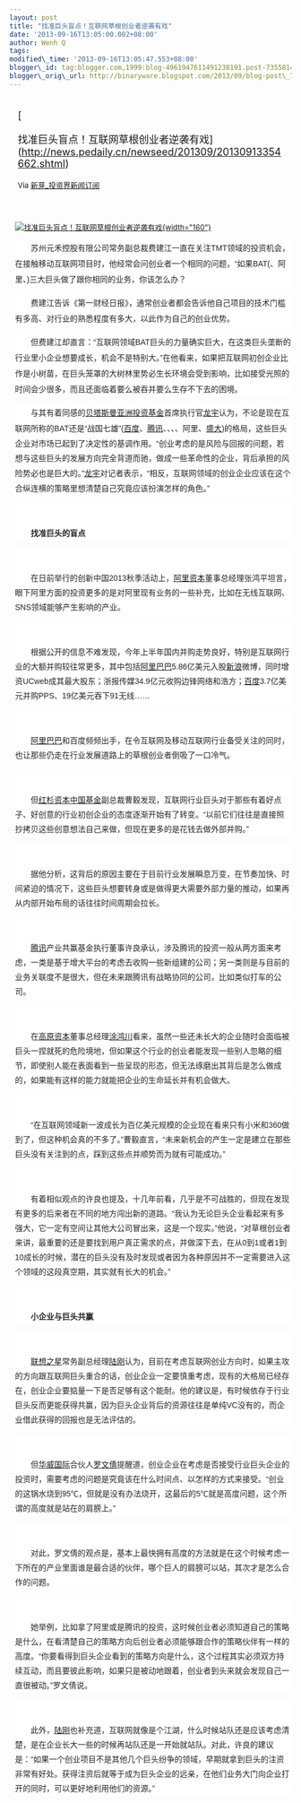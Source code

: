 ```yaml
--- 
layout: post 
title: "找准巨头盲点！互联网草根创业者逆袭有戏" 
date: '2013-09-16T13:05:00.002+08:00' 
author: Wenh Q
tags:
modified\_time: '2013-09-16T13:05:47.553+08:00' 
blogger\_id: tag:blogger.com,1999:blog-4961947611491238191.post-7355814346869738680
blogger\_orig\_url: http://binaryware.blogspot.com/2013/09/blog-post\_7686.html
---
```

<div style="margin: 10px; padding: 5px;">

<div style="font-size: 18px;">

[

找准巨头盲点！互联网草根创业者逆袭有戏](http://news.pedaily.cn/newseed/201309/20130913354662.shtml)

</div>

<div style="font-size: 13px;">

Via [新芽\_投资界新闻订阅](http://www.pedaily.cn/)

</div>

</div>

<div style="font-size: 13px; padding: 15px 0 10px 10px;">

[![找准巨头盲点！互联网草根创业者逆袭有戏](http://pic.pedaily.cn/201309/20130913@27309.jpg){width="160"}](http://news.pedaily.cn/newseed/201309/20130913354662.shtml)



<div
style="background-color: white; color: #252525; font-family: 宋体B8B体, arial; font-size: 14px; line-height: 28px;">

　　苏州元禾控股有限公司常务副总裁费建江一直在关注TMT领域的投资机会，在接触移动互联网项目时，他经常会问创业者一个相同的问题，“如果BAT(、阿里、)三大巨头做了跟你相同的业务，你该怎么办？

</div>

<div
style="background-color: white; color: #252525; font-family: 宋体B8B体, arial; font-size: 14px; line-height: 28px;">

　　费建江告诉《第一财经日报》，通常创业者都会告诉他自己项目的技术门槛有多高、对行业的熟悉程度有多大，以此作为自己的创业优势。

</div>

<div
style="background-color: white; color: #252525; font-family: 宋体B8B体, arial; font-size: 14px; line-height: 28px;">

　　但费建江却直言：“互联网领域BAT巨头的力量确实巨大，在这类巨头垄断的行业里小企业想要成长，机会不是特别大。”在他看来，如果把互联网初创企业比作是小树苗，在巨头笼罩的大树林里势必生长环境会受到影响，比如接受光照的时间会少很多，而且还面临着要么被吞并要么生存不下去的困境。

</div>

<div
style="background-color: white; color: #252525; font-family: 宋体B8B体, arial; font-size: 14px; line-height: 28px;">

<span
style="font-family: 宋体, simsun, sans-serif, Arial; line-height: 25.99431800842285px;">　　与其有着同感的</span>[贝塔斯曼亚洲投资基金](http://zdb.pedaily.cn/company/%E8%B4%9D%E5%A1%94%E6%96%AF%E6%9B%BC%E4%BA%9A%E6%B4%B2%E6%8A%95%E8%B5%84%E5%9F%BA%E9%87%91/)<span
style="font-family: 宋体, simsun, sans-serif, Arial; line-height: 25.99431800842285px;">首席执行官</span>[龙宇](http://zdb.pedaily.cn/people/%E9%BE%99%E5%AE%87/)<span
style="font-family: 宋体, simsun, sans-serif, Arial; line-height: 25.99431800842285px;">认为，不论是现在互联网所称的BAT还是“战国七雄”(</span>[百度](http://www.baidu.com/)<span
style="font-family: 宋体, simsun, sans-serif, Arial; line-height: 25.99431800842285px;">、</span>[腾讯](http://zdb.pedaily.cn/Enterprise/%E8%85%BE%E8%AE%AF/)<span
style="font-family: 宋体, simsun, sans-serif, Arial; line-height: 25.99431800842285px;">、、、、阿里、</span>[盛大](http://zdb.pedaily.cn/Enterprise/%E7%9B%9B%E5%A4%A7/)<span
style="font-family: 宋体, simsun, sans-serif, Arial; line-height: 25.99431800842285px;">)的格局，这些巨头企业对市场已起到了决定性的基调作用。“创业考虑的是风险与回报的问题，若想与这些巨头的发展方向完全背道而驰，做成一些革命性的企业，背后承担的风险势必也是巨大的。”</span>[龙宇](http://zdb.pedaily.cn/people/%E9%BE%99%E5%AE%87/)<span
style="font-family: 宋体, simsun, sans-serif, Arial; line-height: 25.99431800842285px;">对记者表示，“相反，互联网领域的创业企业应该在这个合纵连横的策略里想清楚自己究竟应该扮演怎样的角色。”</span>

</div>

<div
style="background-color: white; border: 0px; color: #252525; font-family: 宋体B8B体, arial; font-size: 14px; line-height: 28px; padding: 26px 0px 0px;">

<span
style="font-family: 宋体, simsun, sans-serif, Arial; font-weight: bold; line-height: 25.99431800842285px;">　　找准巨头的盲点</span>

</div>

<div
style="background-color: white; border: 0px; color: #252525; font-family: 宋体B8B体, arial; font-size: 14px; line-height: 28px; padding: 26px 0px 0px;">

<span
style="font-family: 宋体, simsun, sans-serif, Arial; line-height: 25.99431800842285px;">　　在日前举行的创新中国2013秋季活动上，[阿里资本](http://zdb.pedaily.cn/company/%E9%98%BF%E9%87%8C%E8%B5%84%E6%9C%AC/)董事总经理张鸿平坦言，眼下阿里方面的投资更多的是对阿里现有业务的一些补充，比如在无线互联网、SNS领域能够产生影响的产业。</span>

</div>

<div
style="background-color: white; border: 0px; color: #252525; font-family: 宋体B8B体, arial; font-size: 14px; line-height: 28px; padding: 26px 0px 0px;">

<span
style="font-family: 宋体, simsun, sans-serif, Arial; line-height: 25.99431800842285px;">　　根据公开的信息不难发现，今年上半年国内并购走势良好，特别是互联网行业的大额并购较往常更多，其中包括[阿里巴巴](http://zdb.pedaily.cn/Enterprise/%E9%98%BF%E9%87%8C%E5%B7%B4%E5%B7%B4/)5.86亿美元入股[新浪](http://zdb.pedaily.cn/Enterprise/%E6%96%B0%E6%B5%AA/)微博，同时增资UCweb成其最大股东；浙报传媒34.9亿元收购边锋网络和浩方；[百度](http://www.baidu.com/)3.7亿美元并购PPS、19亿美元吞下91无线……</span>

</div>

<div
style="background-color: white; border: 0px; color: #252525; font-family: 宋体B8B体, arial; font-size: 14px; line-height: 28px; padding: 26px 0px 0px;">

<span
style="font-family: 宋体, simsun, sans-serif, Arial; line-height: 25.99431800842285px;">　　[阿里巴巴](http://zdb.pedaily.cn/Enterprise/%E9%98%BF%E9%87%8C%E5%B7%B4%E5%B7%B4/)和百度频频出手，在令互联网及移动互联网行业备受关注的同时，也让那些仍走在行业发展道路上的草根创业者倒吸了一口冷气。</span>

</div>

<div
style="background-color: white; border: 0px; color: #252525; font-family: 宋体B8B体, arial; font-size: 14px; line-height: 28px; padding: 26px 0px 0px;">

<span
style="font-family: 宋体, simsun, sans-serif, Arial; line-height: 25.99431800842285px;">　　但[红杉资本中国基金](http://zdb.pedaily.cn/company/%E7%BA%A2%E6%9D%89/)副总裁曹毅发现，互联网行业巨头对于那些有着好点子、好创意的行业初创企业的态度逐渐开始有了转变。“以前它们往往是直接照抄拷贝这些创意想法自己来做，但现在更多的是花钱去做外部并购。”</span>

</div>

<div
style="background-color: white; border: 0px; color: #252525; font-family: 宋体B8B体, arial; font-size: 14px; line-height: 28px; padding: 26px 0px 0px;">

<span
style="font-family: 宋体, simsun, sans-serif, Arial; line-height: 25.99431800842285px;">　　据他分析，这背后的原因主要在于目前行业发展瞬息万变，在节奏加快、时间紧迫的情况下，这些巨头想要转身或是做得更大需要外部力量的推动，如果再从内部开始布局的话往往时间周期会拉长。</span>

</div>

<div
style="background-color: white; border: 0px; color: #252525; font-family: 宋体B8B体, arial; font-size: 14px; line-height: 28px; padding: 26px 0px 0px;">

<span
style="font-family: 宋体, simsun, sans-serif, Arial; line-height: 25.99431800842285px;">　　[腾讯](http://zdb.pedaily.cn/Enterprise/%E8%85%BE%E8%AE%AF/)产业共赢基金执行董事许良承认，涉及腾讯的投资一般从两方面来考虑，一类是基于增大平台的考虑去收购一些新组建的公司；另一类则是与目前的业务关联度不是很大，但在未来跟腾讯有战略协同的公司，比如类似打车的公司。</span>

</div>

<div
style="background-color: white; border: 0px; color: #252525; font-family: 宋体B8B体, arial; font-size: 14px; line-height: 28px; padding: 26px 0px 0px;">

<span
style="font-family: 宋体, simsun, sans-serif, Arial; line-height: 25.99431800842285px;">　　在[高原资本](http://zdb.pedaily.cn/company/%E9%AB%98%E5%8E%9F%E8%B5%84%E6%9C%AC/)董事总经理[涂鸿川](http://zdb.pedaily.cn/people/%E6%B6%82%E9%B8%BF%E5%B7%9D/)看来，虽然一些还未长大的企业随时会面临被巨头一捏就死的危险境地，但如果这个行业的创业者能发现一些别人忽略的细节，即使别人能在表面看到一些呈现的形态，但无法琢磨出其背后是怎么做成的，如果能有这样的能力就能把企业的生命延长并有机会做大。</span>

</div>

<div
style="background-color: white; border: 0px; color: #252525; font-family: 宋体B8B体, arial; font-size: 14px; line-height: 28px; padding: 26px 0px 0px;">

<span
style="font-family: 宋体, simsun, sans-serif, Arial; line-height: 25.99431800842285px;">　　“在互联网领域新一波成长为百亿美元规模的企业现在看来只有小米和360做到了，但这种机会真的不多了。”曹毅直言，“未来新机会的产生一定是建立在那些巨头没有关注到的点，踩到这些点并顺势而为就有可能成功。”</span>

</div>

<div
style="background-color: white; border: 0px; color: #252525; font-family: 宋体B8B体, arial; font-size: 14px; line-height: 28px; padding: 26px 0px 0px;">

<span
style="font-family: 宋体, simsun, sans-serif, Arial; line-height: 25.99431800842285px;">　　有着相似观点的许良也提及，十几年前看，几乎是不可战胜的，但现在发现有更多的后来者在不同的地方闯出新的道路。“我认为无论巨头企业看起来有多强大，它一定有空间让其他大公司冒出来，这是一个现实。”他说，“对草根创业者来讲，最重要的还是要找到用户真正需求的点，并做深下去，在从0到1或者1到10成长的时候，潜在的巨头没有及时发现或者因为各种原因并不一定需要进入这个领域的这段真空期，其实就有长大的机会。”</span>

</div>

<div
style="background-color: white; border: 0px; color: #252525; font-family: 宋体B8B体, arial; font-size: 14px; line-height: 28px; padding: 26px 0px 0px;">

<span
style="font-family: 宋体, simsun, sans-serif, Arial; font-weight: bold; line-height: 25.99431800842285px;">　　小企业与巨头共赢</span>

</div>

<div
style="background-color: white; border: 0px; color: #252525; font-family: 宋体B8B体, arial; font-size: 14px; line-height: 28px; padding: 26px 0px 0px;">

<span
style="font-family: 宋体, simsun, sans-serif, Arial; line-height: 25.99431800842285px;">　　[联想之星](http://zdb.pedaily.cn/company/%E8%81%94%E6%83%B3%E4%B9%8B%E6%98%9F/)常务副总经理[陆刚](http://zdb.pedaily.cn/people/%E9%99%86%E5%88%9A/)认为，目前在考虑互联网创业方向时，如果主攻的方向跟互联网巨头重合的话，创业企业一定要慎重考虑，现有的大格局已经存在，创业企业要掂量一下是否足够有这个能耐。他的建议是，有时候依存于行业巨头反而更能获得共赢，因为巨头企业背后的资源往往是单纯VC没有的，而企业借此获得的回报也是无法评估的。</span>

</div>

<div
style="background-color: white; border: 0px; color: #252525; font-family: 宋体B8B体, arial; font-size: 14px; line-height: 28px; padding: 26px 0px 0px;">

<span
style="font-family: 宋体, simsun, sans-serif, Arial; line-height: 25.99431800842285px;">　　但[华威国际](http://zdb.pedaily.cn/company/%E5%8D%8E%E5%A8%81%E5%9B%BD%E9%99%85/)合伙人[罗文倩](http://zdb.pedaily.cn/people/%E7%BD%97%E6%96%87%E5%80%A9/)提醒道，创业企业在考虑是否接受行业巨头企业的投资时，需要考虑的问题是究竟该在什么时间点、以怎样的方式来接受。“创业的这锅水烧到95℃，但就是没有办法烧开，这最后的5℃就是高度问题，这个所谓的高度就是站在的肩膀上。”</span>

</div>

<div
style="background-color: white; border: 0px; color: #252525; font-family: 宋体B8B体, arial; font-size: 14px; line-height: 28px; padding: 26px 0px 0px;">

<span
style="font-family: 宋体, simsun, sans-serif, Arial; line-height: 25.99431800842285px;">　　对此，罗文倩的观点是，基本上最快拥有高度的方法就是在这个时候考虑一下所在的产业里面谁是最合适的伙伴，哪个巨人的肩膀可以站，其次才是怎么合作的问题。</span>

</div>

<div
style="background-color: white; border: 0px; color: #252525; font-family: 宋体B8B体, arial; font-size: 14px; line-height: 28px; padding: 26px 0px 0px;">

<span
style="font-family: 宋体, simsun, sans-serif, Arial; line-height: 25.99431800842285px;">　　她举例，比如拿了阿里或是腾讯的投资，这时候创业者必须知道自己的策略是什么，在看清楚自己的策略方向后创业者必须能够跟合作的策略伙伴有一样的高度。“你要看得到巨头企业看到的策略方向是什么，这个过程其实必须双方持续互动，而且要彼此影响，如果只是被动地跟着，创业者到头来就会发现自己一直很被动。”罗文倩说。</span>

</div>

<div
style="background-color: white; border: 0px; color: #252525; font-family: 宋体B8B体, arial; font-size: 14px; line-height: 28px; padding: 26px 0px 0px;">

<span
style="font-family: 宋体, simsun, sans-serif, Arial; line-height: 25.99431800842285px;">　　此外，[陆刚](http://zdb.pedaily.cn/people/%E9%99%86%E5%88%9A/)也补充道，互联网就像是个江湖，什么时候站队还是应该考虑清楚，是在企业长大一些的时候再站队还是一开始就站队。对此，许良的建议是：“如果一个创业项目不是其他几个巨头纷争的领域，早期就拿到巨头的注资非常有好处。获得注资后就等于成为巨头企业的远亲，在他们业务大门向企业打开的同时，可以更好地利用他们的资源。”</span>

</div>

</div>
